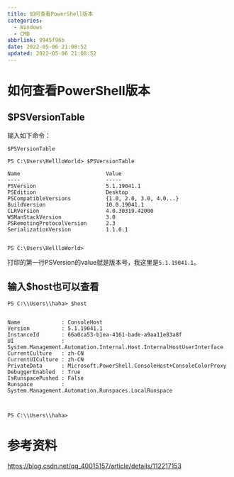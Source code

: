```yaml
---
title: 如何查看PowerShell版本
categories:
  - Windows
  - CMD
abbrlink: 9945f96b
date: 2022-05-06 21:08:52
updated: 2022-05-06 21:08:52
---
```

# 如何查看PowerShell版本
## $PSVersionTable
输入如下命令：
```
$PSVersionTable
```
<!-- more -->

```
PS C:\Users\HellloWorld> $PSVersionTable

Name                           Value
----                           -----
PSVersion                      5.1.19041.1
PSEdition                      Desktop
PSCompatibleVersions           {1.0, 2.0, 3.0, 4.0...}
BuildVersion                   10.0.19041.1
CLRVersion                     4.0.30319.42000
WSManStackVersion              3.0
PSRemotingProtocolVersion      2.3
SerializationVersion           1.1.0.1


PS C:\Users\HellloWorld>
```
打印的第一行PSVersion的value就是版本号，我这里是`5.1.19041.1`。

## 输入$host也可以查看
```
PS C:\\Users\\haha> $host


Name             : ConsoleHost
Version          : 5.1.19041.1
InstanceId       : 66a0ca53-b1ea-4161-bade-a9aa11e83a8f
UI               : System.Management.Automation.Internal.Host.InternalHostUserInterface
CurrentCulture   : zh-CN
CurrentUICulture : zh-CN
PrivateData      : Microsoft.PowerShell.ConsoleHost+ConsoleColorProxy
DebuggerEnabled  : True
IsRunspacePushed : False
Runspace         : System.Management.Automation.Runspaces.LocalRunspace



PS C:\\Users\\haha>
```
# 参考资料
https://blog.csdn.net/qq_40015157/article/details/112217153